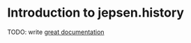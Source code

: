 # Introduction to jepsen.history

TODO: write [great documentation](http://jacobian.org/writing/what-to-write/)
